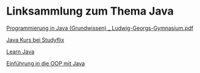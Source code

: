 # Linksammlung zum Thema Java

[Programmierung in Java (Grundwissen) _ Ludwig-Georgs-Gymnasium.pdf](Programmierung%20in%20Java%20%28Grundwissen%29%20_%20Ludwig-Georgs-Gymnasium.pdf)

[Java Kurs bei Studyflix](https://studyflix.de/informatik/einfuhrung-in-die-java-grundlagen-213)

[Learn Java](https://www.learnj.de/doku.php?id=start)

[Einführung in die OOP mit Java](https://cpothmann.de/material/einfuehrung-oop/)

